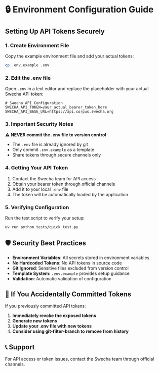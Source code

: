 # 🔒 Environment Configuration Guide

## Setting Up API Tokens Securely

### 1. Create Environment File

Copy the example environment file and add your actual tokens:

```bash
cp .env.example .env
```

### 2. Edit the .env file

Open `.env` in a text editor and replace the placeholder with your actual Swecha API token:

```env
# Swecha API Configuration
SWECHA_API_TOKEN=your_actual_bearer_token_here
SWECHA_API_BASE_URL=https://api.corpus.swecha.org
```

### 3. Important Security Notes

⚠️ **NEVER commit the .env file to version control**
- The `.env` file is already ignored by git
- Only commit `.env.example` as a template
- Share tokens through secure channels only

### 4. Getting Your API Token

1. Contact the Swecha team for API access
2. Obtain your bearer token through official channels
3. Add it to your local `.env` file
4. The token will be automatically loaded by the application

### 5. Verifying Configuration

Run the test script to verify your setup:

```bash
uv run python tests/quick_test.py
```

## 🛡️ Security Best Practices

- **Environment Variables**: All secrets stored in environment variables
- **No Hardcoded Tokens**: No API tokens in source code
- **Git Ignored**: Sensitive files excluded from version control
- **Template System**: `.env.example` provides setup guidance
- **Validation**: Automatic validation of configuration

## 🚨 If You Accidentally Committed Tokens

If you previously committed API tokens:

1. **Immediately revoke the exposed tokens**
2. **Generate new tokens**
3. **Update your .env file with new tokens**
4. **Consider using git-filter-branch to remove from history**

## 📞 Support

For API access or token issues, contact the Swecha team through official channels.
